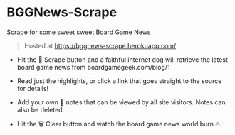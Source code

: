 # BGGNews-Scrape
Scrape for some sweet sweet Board Game News

> Hosted at https://bggnews-scrape.herokuapp.com/  
  

* Hit the 📰 Scrape button and a faithful internet dog will retrieve the latest board game news from boardgamegeek.com/blog/1  

* Read just the highlights, or click a link that goes straight to the source for details!  

* Add your own 📓 notes that can be viewed by all site visitors.  Notes can also be deleted.

* Hit the 🗑 Clear button and watch the board game news world burn 🔥.  
